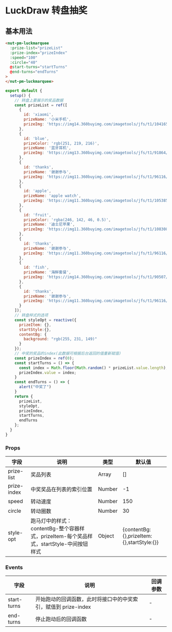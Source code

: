 # LuckDraw 转盘抽奖

## 基本用法

```html
<nut-pm-luckmarquee
  :prize-list="prizeList"
  :prize-index="prizeIndex"
  :speed="100"
  :circle="40"
  @start-turns="startTurns"
  @end-turns="endTurns"
>
</nut-pm-luckmarquee>
```

```javascript
export default {
  setup() {
    // 转盘上要展示的奖品数据
    const prizeList = ref([
      {
        id: 'xiaomi',
        prizeName: '小米手机',
        prizeImg: 'https://img14.360buyimg.com/imagetools/jfs/t1/104165/34/15186/96522/5e6f1435E46bc0cb0/d4e878a15bfd9362.png'
      },
      {
        id: 'blue',
        prizeColor: 'rgb(251, 219, 216)',
        prizeName: '蓝牙耳机',
        prizeImg: 'https://img13.360buyimg.com/imagetools/jfs/t1/91864/11/15108/139003/5e6f146dE1c7b511d/1ddc5aa6e502060a.jpg'
      },
      {
        id: 'thanks',
        prizeName: '谢谢参与',
        prizeImg: 'https://img11.360buyimg.com/imagetools/jfs/t1/96116/38/15085/5181/5e6f15d1E48e31d30/71353b61dff705d4.png'
      },
      {
        id: 'apple',
        prizeName: 'apple watch',
        prizeImg: 'https://img11.360buyimg.com/imagetools/jfs/t1/105385/19/15140/111093/5e6f1506E48bd0dfb/829a98a8cdb4c27f.png'
      },
      {
        id: 'fruit',
        prizeColor: 'rgba(246, 142, 46, 0.5)',
        prizeName: '迪士尼苹果',
        prizeImg: 'https://img11.360buyimg.com/imagetools/jfs/t1/108308/11/8890/237603/5e6f157eE489cccf1/26e0437cfd93b9c8.png'
      },
      {
        id: 'thanks',
        prizeName: '谢谢参与',
        prizeImg: 'https://img11.360buyimg.com/imagetools/jfs/t1/96116/38/15085/5181/5e6f15d1E48e31d30/71353b61dff705d4.png'
      },
      {
        id: 'fish',
        prizeName: '海鲜套餐',
        prizeImg: 'https://img14.360buyimg.com/imagetools/jfs/t1/90507/38/15165/448364/5e6f15b4E5df0c718/4bd4c3d375eec312.png'
      },
      {
        id: 'thanks',
        prizeName: '谢谢参与',
        prizeImg: 'https://img11.360buyimg.com/imagetools/jfs/t1/96116/38/15085/5181/5e6f15d1E48e31d30/71353b61dff705d4.png'
      }
    ]);
    // 转盘样式的选项
    const styleOpt = reactive({
      prizeItem: {},
      startStyle:{},
      contentBg: {
        background: "rgb(255, 231, 149)"
      }
    });
    // 中奖的奖品的index(此数据可根据后台返回的值重新赋值)
    const prizeIndex = ref(0);
    const startTurns = () => {
      const index = Math.floor(Math.random() * prizeList.value.length);
      prizeIndex.value = index;
    }
    const endTurns = () => {
      alert("中奖了")
    }
    return {
      prizeList,
      styleOpt,
      prizeIndex,
      startTurns,
      endTurns
    };
  }
}
```


### Props

| 字段 | 说明 | 类型 | 默认值
|----- | ----- | ----- | ----- 
| prize-list | 奖品列表 | Array | []
| prize-index | 中奖奖品在列表的索引位置 | Number | -1
| speed | 转动速度 | Number | 150
| circle | 转动圈数 | Number | 30
| style-opt | 跑马灯中的样式：contentBg-整个容器样式，prizeItem-每个奖品样式，startStyle-中间按钮样式 | Object | {contentBg: {},prizeItem: {},startStyle:{}}



### Events

| 字段 | 说明 | 回调参数
|----- | ----- | -----
| start-turns | 开始跑动的回调函数，此时将接口中的中奖索引，赋值到 prize-index| - 
| end-turns | 停止跑动后的回调函数 | - 


